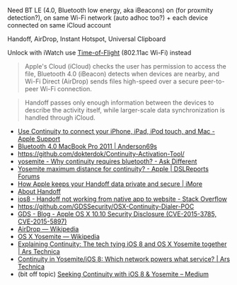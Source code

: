 Need BT LE (4.0, Bluetooth low energy, aka iBeacons) on (for proxmity detection?), on same Wi-Fi network (auto adhoc too?) + each device connected on same iCloud account

Handoff, AirDrop, Instant Hotspot, Universal Clipboard

Unlock with iWatch use [Time-of-Flight](http://ieeexplore.ieee.org/document/6817861/) (802.11ac Wi-Fi) instead

> Apple's Cloud (iCloud) checks the user has permission to access the file, Bluetooth 4.0 (iBeacon) detects when devices are nearby, and Wi-Fi Direct (AirDrop) sends files high-speed over a secure peer-to-peer Wi-Fi connection.

> Handoff passes only enough information between the devices to describe the activity itself, while larger-scale data synchronization is handled through iCloud.

- [Use Continuity to connect your iPhone, iPad, iPod touch, and Mac - Apple Support](https://support.apple.com/en-us/HT204681)
- [Bluetooth 4.0 MacBook Pro 2011 | Anderson69s](https://anderson69s.com/2014/11/27/bluetooth-4-0-macbook-pro-2011/)
- https://github.com/dokterdok/Continuity-Activation-Tool/
- [yosemite - Why continuity requires bluetooth? - Ask Different](http://apple.stackexchange.com/questions/152951/why-continuity-requires-bluetooth)
- [Yosemite maximum distance for continuity? - Apple | DSLReports Forums](http://www.dslreports.com/forum/r29619197-Yosemite-maximum-distance-for-continuity)
- [How Apple keeps your Handoff data private and secure | iMore](http://www.imore.com/how-apple-keeps-your-handoff-data-secure)
- [About Handoff](https://developer.apple.com/library/content/documentation/UserExperience/Conceptual/Handoff/HandoffFundamentals/HandoffFundamentals.html#//apple_ref/doc/uid/TP40014338)
- [ios8 - Handoff not working from native app to website - Stack Overflow](https://stackoverflow.com/questions/25128878/handoff-not-working-from-native-app-to-website)
- https://github.com/GDSSecurity/OSX-Continuity-Dialer-POC
- [GDS - Blog - Apple OS X 10.10 Security Disclosure (CVE-2015-3785, CVE-2015-5897)](https://blog.gdssecurity.com/labs/2015/9/30/apple-os-x-1010-security-disclosure-cve-2015-3785-cve-2015-5.html)
- [AirDrop — Wikipedia](https://en.wikipedia.org/wiki/AirDrop)
- [OS X Yosemite — Wikipedia](https://en.wikipedia.org/wiki/OS_X_Yosemite#Continuity)
- [Explaining Continuity: The tech tying iOS 8 and OS X Yosemite together | Ars Technica](http://arstechnica.com/apple/2014/07/explaining-continuity-the-tech-tying-ios-8-and-os-x-yosemite-together/)
- [Continuity in Yosemite/iOS 8: Which network powers what service? | Ars Technica](http://arstechnica.com/apple/2014/11/continuity-in-yosemiteios-8-which-network-powers-what-service/)
- (bit off topic) [Seeking Continuity with iOS 8 & Yosemite – Medium](https://medium.com/@distefam/seeking-continuity-with-ios-8-yosemite-dff213083f16#.hfyze7wbo)